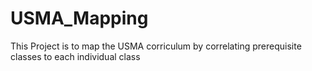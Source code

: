 # USMA_Mapping
This Project is to map the USMA corriculum by correlating prerequisite classes to each individual class
